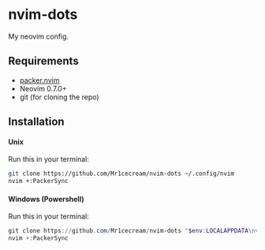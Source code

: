 # nvim-dots
My neovim config.


## Requirements
- [packer.nvim](https://github.com/wbthomason/packer.nvim)
- Neovim 0.7.0+
- git (for cloning the repo)

## Installation

#### Unix
Run this in your terminal:
```bash
git clone https://github.com/Mr1cecream/nvim-dots ~/.config/nvim
nvim +:PackerSync
```

#### Windows (Powershell)
Run this in your terminal:
```powershell
git clone https://github.com/Mr1cecream/nvim-dots "$env:LOCALAPPDATA\nvim"
nvim +:PackerSync
```
